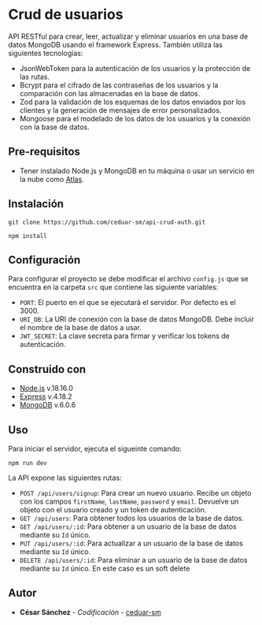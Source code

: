 # Crud de usuarios

API RESTful para crear, leer, actualizar y eliminar usuarios en una base de datos MongoDB usando el framework Express. También utiliza las siguientes tecnologías:

- JsonWebToken para la autenticación de los usuarios y la protección de las rutas.
- Bcrypt para el cifrado de las contraseñas de los usuarios y la comparación con las almacenadas en la base de datos.
- Zod para la validación de los esquemas de los datos enviados por los clientes y la generación de mensajes de error personalizados.
- Mongoose para el modelado de los datos de los usuarios y la conexión con la base de datos.

## Pre-requisitos

- Tener instalado Node.js y MongoDB en tu máquina o usar un servicio en la nube como [Atlas](https://www.mongodb.com/docs/atlas/).

## Instalación

```
git clone https://github.com/ceduar-sm/api-crud-auth.git
```

```
npm install
```

## Configuración

Para configurar el proyecto se debe modificar el archivo `config.js` que se encuentra en la carpeta `src` que contiene las siguiente variables:

- `PORT`: El puerto en el que se ejecutará el servidor. Por defecto es el 3000.
- `URI_DB`: La URI de conexión con la base de datos MongoDB. Debe incluir el nombre de la base de datos a usar.
- `JWT_SECRET`: La clave secreta para firmar y verificar los tokens de autenticación.

## Construido con

- [Node.js](https://nodejs.org/en/blog/release/v18.16.0) v.18.16.0
- [Express](https://github.com/expressjs/express) v.4.18.2
- [MongoDB](https://www.mongodb.com/) v.6.0.6

## Uso

Para iniciar el servidor, ejecuta el sigueinte comando:

```
npm run dev
```

La API expone las siguientes rutas:

- `POST /api/users/signup`: Para crear un nuevo usuario. Recibe un objeto con los campos `firstName`, `lastName`, `password` y `email`. Devuelve un objeto con el usuario creado y un token de autenticación.
- `GET /api/users`: Para obtener todos los usuarios de la base de datos.
- `GET /api/users/:id`: Para obtener a un usuario de la base de datos mediante su `Id` único.
- `PUT /api/users/:id`: Para actualizar a un usuario de la base de datos mediante su `Id` único.
- `DELETE /api/users/:id`: Para eliminar a un usuario de la base de datos mediante su `Id` único. En este caso es un soft delete

## Autor

- **César Sánchez** - _Codificación_ - [ceduar-sm](https://github.com/ceduar-sm)
